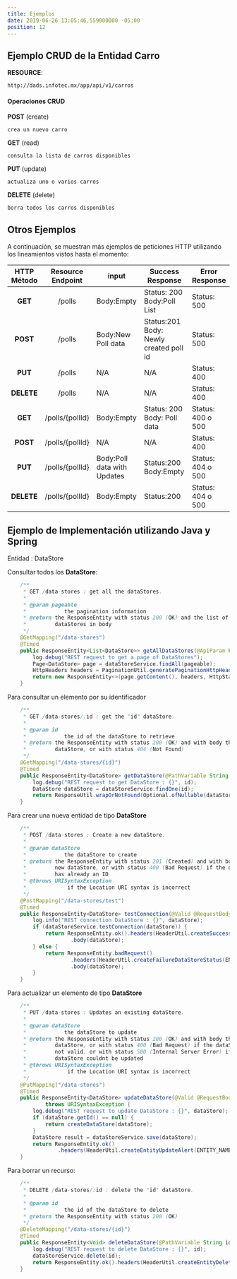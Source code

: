 ```yaml
---
title: Ejemplos
date: 2019-06-26 13:05:46.559000000 -05:00
position: 12
---
```


## Ejemplo CRUD de la Entidad Carro

**RESOURCE**:
```
http://dads.infotec.mx/app/api/v1/carros
```
#### Operaciones CRUD
**POST** (create)
```
crea un nuevo carro
```
**GET** (read)
```
consulta la lista de carros disponibles
```
**PUT** (update)
```
actualiza uno o varios carros
```
**DELETE** (delete)
```
borra todos los carros disponibles
```

## Otros Ejemplos

A continuación, se muestran más ejemplos de peticiones HTTP utilizando los lineamientos vistos hasta el momento:


| HTTP Método | Resource Endpoint | input                       | Success Response                        | Error Response    |
|:-----------:|:-----------------:|-----------------------------|-----------------------------------------|-------------------|
| **GET**         | /polls            | Body:Empty                  | Status: 200  Body:Poll List             | Status: 500       |
| **POST**        | /polls            | Body:New Poll data          | Status:201  Body: Newly created poll id | Status: 500       |
| **PUT**         | /polls            | N/A                         | N/A                                     | Status: 400       |
| **DELETE**      | /polls            | N/A                         | N/A                                     | Status: 400       |
| **GET**         | /polls/{pollId}   | Body:Empty                  | Status: 200  Body: Poll data            | Status: 400 o 500 |
| **POST**        | /polls/{pollId}   | N/A                         | N/A                                     | Status: 400       |
| **PUT**         | /polls/{pollId}   | Body:Poll data with Updates | Status:200  Body:Empty                  | Status: 404 o 500 |
| **DELETE**      | /polls/{pollId}   | Body:Empty                  | Status:200                              | Status: 404 o 500 |

## Ejemplo de Implementación utilizando Java y Spring

Entidad : DataStore

Consultar todos los **DataStore**:

```java
    /**
     * GET /data-stores : get all the dataStores.
     *
     * @param pageable
     *            the pagination information
     * @return the ResponseEntity with status 200 (OK) and the list of
     *         dataStores in body
     */
    @GetMapping("/data-stores")
    @Timed
    public ResponseEntity<List<DataStore>> getAllDataStores(@ApiParam Pageable pageable) {
        log.debug("REST request to get a page of DataStores");
        Page<DataStore> page = dataStoreService.findAll(pageable);
        HttpHeaders headers = PaginationUtil.generatePaginationHttpHeaders(page, "/api/data-stores");
        return new ResponseEntity<>(page.getContent(), headers, HttpStatus.OK);
    }
```

Para consultar un elemento por su identificador

```java
    /**
     * GET /data-stores/:id : get the "id" dataStore.
     *
     * @param id
     *            the id of the dataStore to retrieve
     * @return the ResponseEntity with status 200 (OK) and with body the
     *         dataStore, or with status 404 (Not Found)
     */
    @GetMapping("/data-stores/{id}")
    @Timed
    public ResponseEntity<DataStore> getDataStore(@PathVariable String id) {
        log.debug("REST request to get DataStore : {}", id);
        DataStore dataStore = dataStoreService.findOne(id);
        return ResponseUtil.wrapOrNotFound(Optional.ofNullable(dataStore));
    }
```

Para crear una nueva entidad de tipo **DataStore**

```java
    /**
     * POST /data-stores : Create a new dataStore.
     *
     * @param dataStore
     *            the dataStore to create
     * @return the ResponseEntity with status 201 (Created) and with body the
     *         new dataStore, or with status 400 (Bad Request) if the dataStore
     *         has already an ID
     * @throws URISyntaxException
     *             if the Location URI syntax is incorrect
     */
    @PostMapping("/data-stores/test")
    @Timed
    public ResponseEntity<DataStore> testConnection(@Valid @RequestBody DataStore dataStore) throws URISyntaxException {
        log.info("REST connection DataStore : {}", dataStore);
        if (dataStoreService.testConnection(dataStore)) {
            return ResponseEntity.ok().headers(HeaderUtil.createSuccessDataStoreStatus(ENTITY_NAME, "ok"))
                    .body(dataStore);
        } else {
            return ResponseEntity.badRequest()
                    .headers(HeaderUtil.createFailureDataStoreStatus(ENTITY_NAME, "failure"))
                    .body(dataStore);
        }
    }

```

Para actualizar un elemento de tipo **DataStore**

```java
    /**
     * PUT /data-stores : Updates an existing dataStore.
     *
     * @param dataStore
     *            the dataStore to update
     * @return the ResponseEntity with status 200 (OK) and with body the updated
     *         dataStore, or with status 400 (Bad Request) if the dataStore is
     *         not valid, or with status 500 (Internal Server Error) if the
     *         dataStore couldnt be updated
     * @throws URISyntaxException
     *             if the Location URI syntax is incorrect
     */
    @PutMapping("/data-stores")
    @Timed
    public ResponseEntity<DataStore> updateDataStore(@Valid @RequestBody DataStore dataStore)
            throws URISyntaxException {
        log.debug("REST request to update DataStore : {}", dataStore);
        if (dataStore.getId() == null) {
            return createDataStore(dataStore);
        }
        DataStore result = dataStoreService.save(dataStore);
        return ResponseEntity.ok()
                .headers(HeaderUtil.createEntityUpdateAlert(ENTITY_NAME, dataStore.getId().toString())).body(result);
    }
```

Para borrar un recurso:

```java
    /**
     * DELETE /data-stores/:id : delete the "id" dataStore.
     *
     * @param id
     *            the id of the dataStore to delete
     * @return the ResponseEntity with status 200 (OK)
     */
    @DeleteMapping("/data-stores/{id}")
    @Timed
    public ResponseEntity<Void> deleteDataStore(@PathVariable String id) {
        log.debug("REST request to delete DataStore : {}", id);
        dataStoreService.delete(id);
        return ResponseEntity.ok().headers(HeaderUtil.createEntityDeletionAlert(ENTITY_NAME, id)).build();
    }
```
